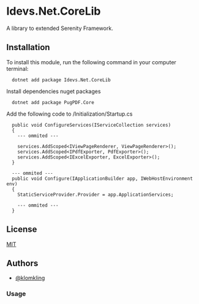 
# Idevs.Net.CoreLib

A library to extended Serenity Framework.





## Installation

To install this module, run the following command in your computer terminal:

```console
  dotnet add package Idevs.Net.CoreLib
```

Install dependencies nuget packages

```console
  dotnet add package PugPDF.Core
```

Add the following code to /Initialization/Startup.cs

```console
  public void ConfigureServices(IServiceCollection services)
  {
    --- ommited ---

    services.AddScoped<IViewPageRenderer, ViewPageRenderer>();
    services.AddScoped<IPdfExporter, PdfExporter>();
    services.AddScoped<IExcelExporter, ExcelExporter>();
  }

  --- ommited ---
  public void Configure(IApplicationBuilder app, IWebHostEnvironment env)
  {
    StaticServiceProvider.Provider = app.ApplicationServices;

    --- ommited ---
  }
```

## License

[MIT](https://choosealicense.com/licenses/mit/)


## Authors

- [@klomkling](https://www.github.com/klomkling)


### Usage
